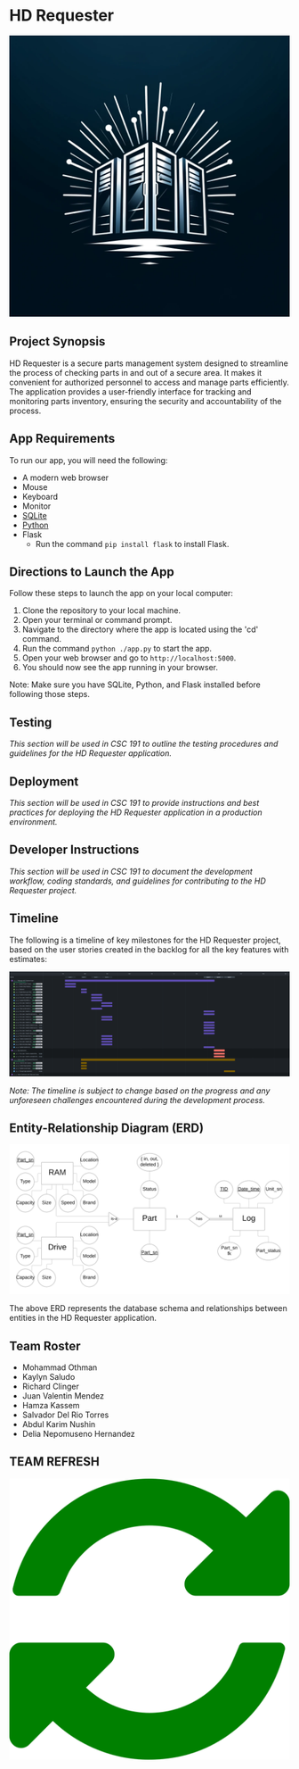 # HD Requester

![HD Requester Logo](https://github.com/mnothman/HD-Requester/blob/main/HD-Requester-Logo.png)

## Project Synopsis

HD Requester is a secure parts management system designed to streamline the process of checking parts in and out of a secure area. It makes it convenient for authorized personnel to access and manage parts efficiently. The application provides a user-friendly interface for tracking and monitoring parts inventory, ensuring the security and accountability of the process.

## App Requirements

To run our app, you will need the following:
- A modern web browser
- Mouse
- Keyboard
- Monitor
- [SQLite](https://www.sqlite.org/download.html)
- [Python](https://www.python.org/downloads)
- Flask
    - Run the command `pip install flask` to install Flask.

## Directions to Launch the App

Follow these steps to launch the app on your local computer:

1. Clone the repository to your local machine.
1. Open your terminal or command prompt.
1. Navigate to the directory where the app is located using the 'cd' command.
1. Run the command `python ./app.py` to start the app.
1. Open your web browser and go to `http://localhost:5000`.
1. You should now see the app running in your browser.

Note: Make sure you have SQLite, Python, and Flask installed before following those steps.

## Testing

*This section will be used in CSC 191 to outline the testing procedures and guidelines for the HD Requester application.*

## Deployment

*This section will be used in CSC 191 to provide instructions and best practices for deploying the HD Requester application in a production environment.*

## Developer Instructions

*This section will be used in CSC 191 to document the development workflow, coding standards, and guidelines for contributing to the HD Requester project.*

## Timeline

The following is a timeline of key milestones for the HD Requester project, based on the user stories created in the backlog for all the key features with estimates:

![Jira Timeline](https://github.com/mnothman/HD-Requester/blob/main/hd_requester_2024-05-05_08.09pm.png?raw=true)

*Note: The timeline is subject to change based on the progress and any unforeseen challenges encountered during the development process.*

## Entity-Relationship Diagram (ERD)

![ERD](https://github.com/mnothman/HD-Requester/blob/main/ER-DiagramHD_Requester.png)

The above ERD represents the database schema and relationships between entities in the HD Requester application.

## Team Roster

- Mohammad Othman
- Kaylyn Saludo
- Richard Clinger
- Juan Valentin Mendez
- Hamza Kassem
- Salvador Del Rio Torres
- Abdul Karim Nushin
- Delia Nepomuseno Hernandez

## TEAM REFRESH

![Additional Logo](https://github.com/mnothman/HD-Requester/blob/main/refresh-icon.png)



